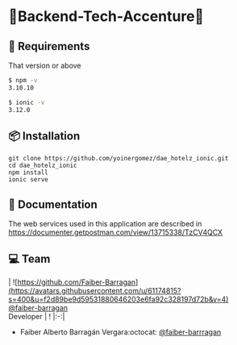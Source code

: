 # 🏪Backend-Tech-Accenture🏪


## 🔧 Requirements
That version or above
```bash
$ npm -v
3.10.10

$ ionic -v
3.12.0
```

## 📦 Installation
```git
git clone https://github.com/yoinergomez/dae_hotelz_ionic.git
cd dae_hotelz_ionic
npm install
ionic serve
```

## 📝 Documentation
The web services used in this application are described in https://documenter.getpostman.com/view/13715338/TzCV4QCX


## 💻 Team

| ![https://github.com/Faiber-Barragan](https://avatars.githubusercontent.com/u/61174815?s=400&u=f2d89be9d59531880646203e6fa92c328197d72b&v=4) <br/> [@faiber-barragan](https://github.com/Faiber-Barragan) <br/> Developer | !
|:-:|

- Faiber Alberto Barragán Vergara:octocat: [@faiber-barrragan](https://github.com/Faiber-Barragan)

